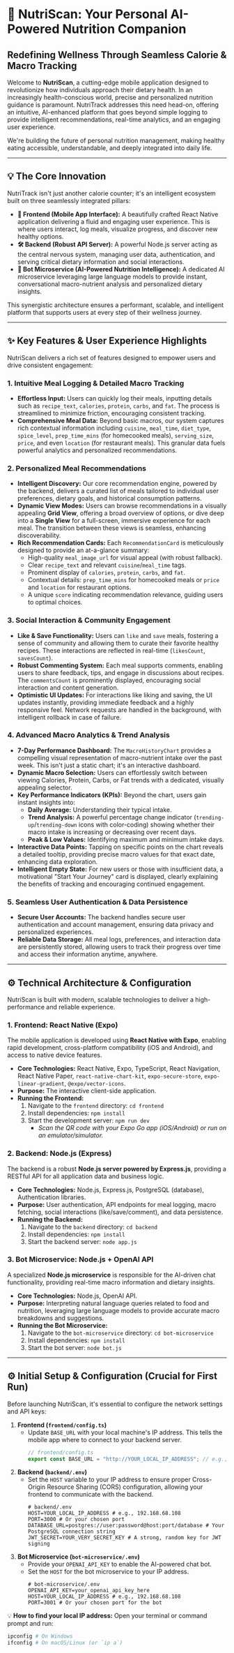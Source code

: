 # 🚀 NutriScan: Your Personal AI-Powered Nutrition Companion

## Redefining Wellness Through Seamless Calorie & Macro Tracking

Welcome to **NutriScan**, a cutting-edge mobile application designed to revolutionize how individuals approach their dietary health. In an increasingly health-conscious world, precise and personalized nutrition guidance is paramount. NutriTrack addresses this need head-on, offering an intuitive, AI-enhanced platform that goes beyond simple logging to provide intelligent recommendations, real-time analytics, and an engaging user experience.

We're building the future of personal nutrition management, making healthy eating accessible, understandable, and deeply integrated into daily life.

---

## 💡 The Core Innovation

NutriTrack isn't just another calorie counter; it's an intelligent ecosystem built on three seamlessly integrated pillars:

* **📱 Frontend (Mobile App Interface):** A beautifully crafted React Native application delivering a fluid and engaging user experience. This is where users interact, log meals, visualize progress, and discover new healthy options.
* **🛠 Backend (Robust API Server):** A powerful Node.js server acting as the central nervous system, managing user data, authentication, and serving critical dietary information and social interactions.
* **🤖 Bot Microservice (AI-Powered Nutrition Intelligence):** A dedicated AI microservice leveraging large language models to provide instant, conversational macro-nutrient analysis and personalized dietary insights.

This synergistic architecture ensures a performant, scalable, and intelligent platform that supports users at every step of their wellness journey.

---

## ✨ Key Features & User Experience Highlights

NutriScan delivers a rich set of features designed to empower users and drive consistent engagement:

### 1. Intuitive Meal Logging & Detailed Macro Tracking
* **Effortless Input:** Users can quickly log their meals, inputting details such as `recipe_text`, `calories`, `protein`, `carbs`, and `fat`. The process is streamlined to minimize friction, encouraging consistent tracking.
* **Comprehensive Meal Data:** Beyond basic macros, our system captures rich contextual information including `cuisine`, `meal_time`, `diet_type`, `spice_level`, `prep_time_mins` (for homecooked meals), `serving_size`, `price`, and even `location` (for restaurant meals). This granular data fuels powerful analytics and personalized recommendations.

### 2. Personalized Meal Recommendations
* **Intelligent Discovery:** Our core recommendation engine, powered by the backend, delivers a curated list of meals tailored to individual user preferences, dietary goals, and historical consumption patterns.
* **Dynamic View Modes:** Users can browse recommendations in a visually appealing **Grid View**, offering a broad overview of options, or dive deep into a **Single View** for a full-screen, immersive experience for each meal. The transition between these views is seamless, enhancing discoverability.
* **Rich Recommendation Cards:** Each `RecommendationCard` is meticulously designed to provide an at-a-glance summary:
    * High-quality `meal_image_url` for visual appeal (with robust fallback).
    * Clear `recipe_text` and relevant `cuisine`/`meal_time` tags.
    * Prominent display of `calories`, `protein`, `carbs`, and `fat`.
    * Contextual details: `prep_time_mins` for homecooked meals or `price` and `location` for restaurant options.
    * A unique `score` indicating recommendation relevance, guiding users to optimal choices.

### 3. Social Interaction & Community Engagement
* **Like & Save Functionality:** Users can `like` and `save` meals, fostering a sense of community and allowing them to curate their favorite healthy recipes. These interactions are reflected in real-time (`likesCount`, `savesCount`).
* **Robust Commenting System:** Each meal supports comments, enabling users to share feedback, tips, and engage in discussions about recipes. The `commentsCount` is prominently displayed, encouraging social interaction and content generation.
* **Optimistic UI Updates:** For interactions like liking and saving, the UI updates instantly, providing immediate feedback and a highly responsive feel. Network requests are handled in the background, with intelligent rollback in case of failure.

### 4. Advanced Macro Analytics & Trend Analysis
* **7-Day Performance Dashboard:** The `MacroHistoryChart` provides a compelling visual representation of macro-nutrient intake over the past week. This isn't just a static chart; it's an interactive dashboard.
* **Dynamic Macro Selection:** Users can effortlessly switch between viewing Calories, Protein, Carbs, or Fat trends with a dedicated, visually appealing selector.
* **Key Performance Indicators (KPIs):** Beyond the chart, users gain instant insights into:
    * **Daily Average:** Understanding their typical intake.
    * **Trend Analysis:** A powerful percentage change indicator (`trending-up`/`trending-down` icons with color-coding) showing whether their macro intake is increasing or decreasing over recent days.
    * **Peak & Low Values:** Identifying maximum and minimum intake days.
* **Interactive Data Points:** Tapping on specific points on the chart reveals a detailed tooltip, providing precise macro values for that exact date, enhancing data exploration.
* **Intelligent Empty State:** For new users or those with insufficient data, a motivational "Start Your Journey" card is displayed, clearly explaining the benefits of tracking and encouraging continued engagement.

### 5. Seamless User Authentication & Data Persistence
* **Secure User Accounts:** The backend handles secure user authentication and account management, ensuring data privacy and personalized experiences.
* **Reliable Data Storage:** All meal logs, preferences, and interaction data are persistently stored, allowing users to track their progress over time and access their information anytime, anywhere.

---

## ⚙️ Technical Architecture & Configuration

NutriScan is built with modern, scalable technologies to deliver a high-performance and reliable experience.

### **1. Frontend: React Native (Expo)**

The mobile application is developed using **React Native with Expo**, enabling rapid development, cross-platform compatibility (iOS and Android), and access to native device features.

* **Core Technologies:** React Native, Expo, TypeScript, React Navigation, React Native Paper, `react-native-chart-kit`, `expo-secure-store`, `expo-linear-gradient`, `@expo/vector-icons`.
* **Purpose:** The interactive client-side application.
* **Running the Frontend:**
    1.  Navigate to the `frontend` directory: `cd frontend`
    2.  Install dependencies: `npm install`
    3.  Start the development server: `npm run dev`
        * *Scan the QR code with your Expo Go app (iOS/Android) or run on an emulator/simulator.*

### **2. Backend: Node.js (Express)**

The backend is a robust **Node.js server powered by Express.js**, providing a RESTful API for all application data and business logic.

* **Core Technologies:** Node.js, Express.js, PostgreSQL (database), Authentication libraries.
* **Purpose:** User authentication, API endpoints for meal logging, macro fetching, social interactions (like/save/comment), and data persistence.
* **Running the Backend:**
    1.  Navigate to the `backend` directory: `cd backend`
    2.  Install dependencies: `npm install`
    3.  Start the backend server: `node app.js`

### **3. Bot Microservice: Node.js + OpenAI API**

A specialized **Node.js microservice** is responsible for the AI-driven chat functionality, providing real-time macro information and dietary insights.

* **Core Technologies:** Node.js, OpenAI API.
* **Purpose:** Interpreting natural language queries related to food and nutrition, leveraging large language models to provide accurate macro breakdowns and suggestions.
* **Running the Bot Microservice:**
    1.  Navigate to the `bot-microservice` directory: `cd bot-microservice`
    2.  Install dependencies: `npm install`
    3.  Start the bot server: `node bot.js`

---

## ⚙️ Initial Setup & Configuration (Crucial for First Run)

Before launching NutriScan, it's essential to configure the network settings and API keys:

1.  **Frontend (`frontend/config.ts`)**
    * Update `BASE_URL` with your local machine's IP address. This tells the mobile app where to connect to your backend server.
        ```typescript
        // frontend/config.ts
        export const BASE_URL = "http://YOUR_LOCAL_IP_ADDRESS"; // e.g., "[http://192.168.68.108](http://192.168.68.108)"
        ```
2.  **Backend (`backend/.env`)**
    * Set the `HOST` variable to your IP address to ensure proper Cross-Origin Resource Sharing (CORS) configuration, allowing your frontend to communicate with the backend.
        ```dotenv
        # backend/.env
        HOST=YOUR_LOCAL_IP_ADDRESS # e.g., 192.168.68.108
        PORT=3000 # Or your chosen port
        DATABASE_URL=postgres://user:password@host:port/database # Your PostgreSQL connection string
        JWT_SECRET=YOUR_VERY_SECRET_KEY # A strong, random key for JWT signing
        ```
3.  **Bot Microservice (`bot-microservice/.env`)**
    * Provide your `OPENAI_API_KEY` to enable the AI-powered chat bot.
    * Set the `HOST` for the bot microservice to your IP address.
        ```dotenv
        # bot-microservice/.env
        OPENAI_API_KEY=your_openai_api_key_here
        HOST=YOUR_LOCAL_IP_ADDRESS # e.g., 192.168.68.108
        PORT=3001 # Or your chosen port for the bot
        ```

💡 **How to find your local IP address:**
Open your terminal or command prompt and run:
```bash
ipconfig # On Windows
ifconfig # On macOS/Linux (or `ip a`)
